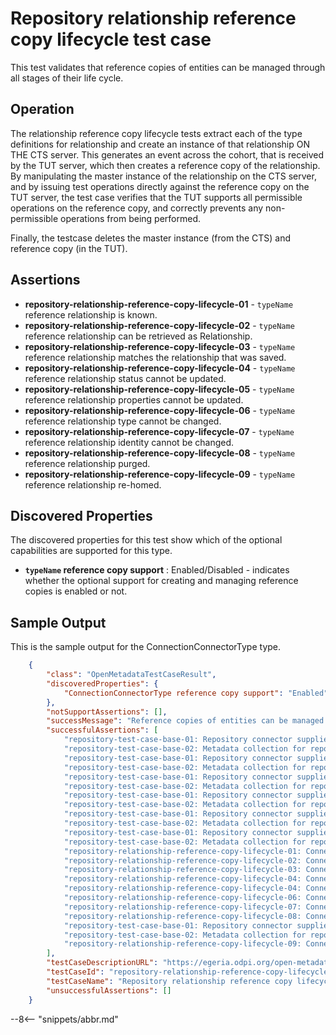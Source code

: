 <!-- SPDX-License-Identifier: CC-BY-4.0 -->
<!-- Copyright Contributors to the ODPi Egeria project. -->

# Repository relationship reference copy lifecycle test case

This test validates that reference copies of entities can be managed through all stages of their life cycle.

## Operation

The relationship reference copy lifecycle tests extract each of the type definitions for relationship and create an instance of that relationship ON THE CTS
server. This generates an event across the cohort, that is received by the TUT server, which then creates a reference copy of the relationship.
By manipulating the master instance of the relationship on the CTS server, and by issuing test operations directly against the reference copy
on the TUT server, the test case verifies that the TUT supports all permissible operations on the reference copy, and correctly prevents any
non-permissible operations from being performed.

Finally, the testcase deletes the master instance (from the CTS) and reference copy (in the TUT).


## Assertions

* **repository-relationship-reference-copy-lifecycle-01** - `typeName` reference relationship is known.
* **repository-relationship-reference-copy-lifecycle-02** - `typeName` reference relationship can be retrieved as Relationship.
* **repository-relationship-reference-copy-lifecycle-03** - `typeName` reference relationship matches the relationship that was saved.
* **repository-relationship-reference-copy-lifecycle-04** - `typeName` reference relationship status cannot be updated.
* **repository-relationship-reference-copy-lifecycle-05** - `typeName` reference relationship properties cannot be updated.
* **repository-relationship-reference-copy-lifecycle-06** - `typeName` reference relationship type cannot be changed.
* **repository-relationship-reference-copy-lifecycle-07** - `typeName` reference relationship identity cannot be changed.
* **repository-relationship-reference-copy-lifecycle-08** - `typeName` reference relationship purged.
* **repository-relationship-reference-copy-lifecycle-09** - `typeName` reference relationship re-homed.


## Discovered Properties

The discovered properties for this test show which of the optional capabilities are supported for this type.

* **`typeName` reference copy support** : Enabled/Disabled - indicates whether the optional support for creating and managing reference copies is enabled or not.

## Sample Output

This is the sample output for the ConnectionConnectorType type.

```json
    {
        "class": "OpenMetadataTestCaseResult",
        "discoveredProperties": {
            "ConnectionConnectorType reference copy support": "Enabled"
        },
        "notSupportAssertions": [],
        "successMessage": "Reference copies of entities can be managed through their lifecycle",
        "successfulAssertions": [
            "repository-test-case-base-01: Repository connector supplied to conformance suite.",
            "repository-test-case-base-02: Metadata collection for repository connector supplied to conformance suite.",
            "repository-test-case-base-01: Repository connector supplied to conformance suite.",
            "repository-test-case-base-02: Metadata collection for repository connector supplied to conformance suite.",
            "repository-test-case-base-01: Repository connector supplied to conformance suite.",
            "repository-test-case-base-02: Metadata collection for repository connector supplied to conformance suite.",
            "repository-test-case-base-01: Repository connector supplied to conformance suite.",
            "repository-test-case-base-02: Metadata collection for repository connector supplied to conformance suite.",
            "repository-test-case-base-01: Repository connector supplied to conformance suite.",
            "repository-test-case-base-02: Metadata collection for repository connector supplied to conformance suite.",
            "repository-test-case-base-01: Repository connector supplied to conformance suite.",
            "repository-test-case-base-02: Metadata collection for repository connector supplied to conformance suite.",
            "repository-relationship-reference-copy-lifecycle-01: ConnectionConnectorType reference relationship is known.",
            "repository-relationship-reference-copy-lifecycle-02: ConnectionConnectorType reference relationship can be retrieved as Relationship.",
            "repository-relationship-reference-copy-lifecycle-03: ConnectionConnectorType reference relationship matches the relationship that was saved.",
            "repository-relationship-reference-copy-lifecycle-04: ConnectionConnectorType reference relationship status cannot be updated.",
            "repository-relationship-reference-copy-lifecycle-04: ConnectionConnectorType reference relationship status cannot be updated.",
            "repository-relationship-reference-copy-lifecycle-06: ConnectionConnectorType reference relationship type cannot be changed.",
            "repository-relationship-reference-copy-lifecycle-07: ConnectionConnectorType reference relationship identity cannot be changed.",
            "repository-relationship-reference-copy-lifecycle-08: ConnectionConnectorType reference relationship purged.",
            "repository-test-case-base-01: Repository connector supplied to conformance suite.",
            "repository-test-case-base-02: Metadata collection for repository connector supplied to conformance suite.",
            "repository-relationship-reference-copy-lifecycle-09: ConnectionConnectorType reference relationship re-homed."
        ],
        "testCaseDescriptionURL": "https://egeria.odpi.org/open-metadata-conformance-suite/docs/repository-workbench/test-cases/repository-relationship-reference-copy-lifecycle-test-case.md",
        "testCaseId": "repository-relationship-reference-copy-lifecycle-ConnectionConnectorType",
        "testCaseName": "Repository relationship reference copy lifecycle test case",
        "unsuccessfulAssertions": []
    }
```


--8<-- "snippets/abbr.md"
